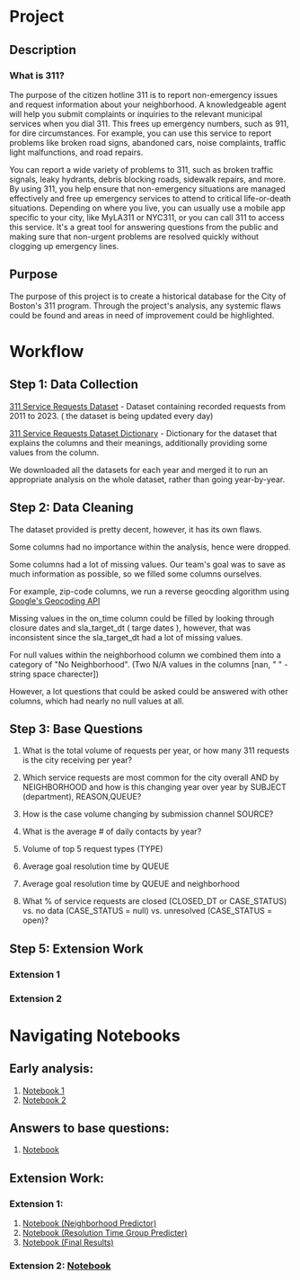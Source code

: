 # Project

## Description

### What is 311?
The purpose of the citizen hotline 311 is to report non-emergency issues and request information about your neighborhood. A knowledgeable agent will help you submit complaints or inquiries to the relevant municipal services when you dial 311. This frees up emergency numbers, such as 911, for dire circumstances. For example, you can use this service to report problems like broken road signs, abandoned cars, noise complaints, traffic light malfunctions, and road repairs.

You can report a wide variety of problems to 311, such as broken traffic signals, leaky hydrants, debris blocking roads, sidewalk repairs, and more. By using 311, you help ensure that non-emergency situations are managed effectively and free up emergency services to attend to critical life-or-death situations. Depending on where you live, you can usually use a mobile app specific to your city, like MyLA311 or NYC311, or you can call 311 to access this service. It's a great tool for answering questions from the public and making sure that non-urgent problems are resolved quickly without clogging up emergency lines.


## Purpose
The purpose of this project is to create a historical database for the City of Boston's 311 program. Through the project's analysis, any systemic flaws could be found and areas in need of improvement could be highlighted.

# Workflow

## Step 1:  Data Collection
<a href='https://data.boston.gov/dataset/311-service-requests'>311 Service Requests Dataset</a> - Dataset containing recorded requests from 2011 to 2023. ( the dataset is being updated every day)

<a href='https://data.boston.gov/dataset/311-service-requests/resource/b237f352-49d1-4423-804f-b478e4f24e61'>311 Service Requests Dataset Dictionary</a> - Dictionary for the dataset that explains the columns and their meanings, additionally providing some values from the column.

We downloaded all the datasets for each year and merged it to run an appropriate analysis on the whole dataset, rather than going year-by-year.

## Step 2:  Data Cleaning

The dataset provided is pretty decent, however, it has its own flaws. 

Some columns had no importance within the analysis, hence were dropped.

Some columns had a lot of missing values. Our team's goal was to save as much information as possible, so we filled some columns ourselves.

For example, zip-code columns, we run a reverse geocding algorithm using <a href='https://developers.google.com/maps/documentation/geocoding'>Google's Geocoding API</a>

Missing values in the on_time column could be filled by looking through closure dates and sla_target_dt ( targe dates ), however, that was inconsistent since the sla_target_dt had a lot of missing values.

For null values within the neighborhood column we combined them into a category of "No Neighborhood". (Two N/A values in the columns [nan, " " - string space charecter])

However, a lot questions that could be asked could be answered with other columns, which had nearly no null values at all.

## Step 3:  Base Questions

1) What is the total volume of requests per year, or how many 311 requests is the city receiving per year?
   
2) Which service requests are most common for the city overall AND by  NEIGHBORHOOD and how is this changing year over year by SUBJECT (department), REASON,QUEUE?
   
3) How is the case volume changing by submission channel SOURCE?
   
4) What is the average # of daily contacts by year?
   
5) Volume of top 5 request types (TYPE)  
   
6) Average goal resolution time by QUEUE 
   
7) Average goal resolution time by QUEUE and neighborhood
   
8) What % of service requests are closed (CLOSED_DT or CASE_STATUS) vs. no data (CASE_STATUS = null) vs. unresolved (CASE_STATUS = open)?

## Step 5:  Extension Work

### Extension 1

### Extension 2

# Navigating Notebooks 
## Early analysis: 
1) [Notebook 1](notebooks/first_notebooks/analysis.ipynb)
2) [Notebook 2](notebooks/first_notebooks/prelimenary_analysis.ipynb)

## Answers to base questions:
1) [Notebook](notebooks/base-questions.ipynb)

## Extension Work: 

### Extension 1:
1) [Notebook (Neighborhood Predictor)](notebooks/models/neighborhood_predicter/model.ipynb)
2) [Notebook (Resolution Time Group Predicter)](notebooks/models/resolution_time_group_predicter/model.ipynb)
3) [Notebook (Final Results)](nodebooks/final_notebooks/poster_notebook.ipynb)

### Extension 2: [Notebook]()